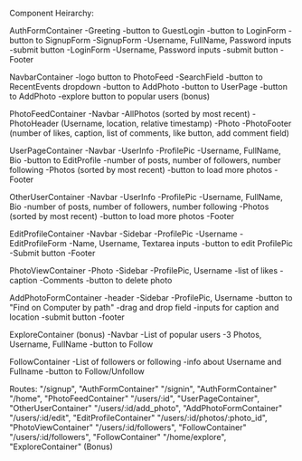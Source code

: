 Component Heirarchy:

AuthFormContainer
-Greeting
  -button to GuestLogin
  -button to LoginForm
  -button to SignupForm
-SignupForm
  -Username, FullName, Password inputs
  -submit button
-LoginForm
  -Username, Password inputs
  -submit button
-Footer

NavbarContainer
-logo button to PhotoFeed
-SearchField
-button to RecentEvents dropdown
-button to AddPhoto
-button to UserPage
-button to AddPhoto
-explore button to popular users (bonus)

PhotoFeedContainer
-Navbar
-AllPhotos (sorted by most recent)
  -PhotoHeader
    (Username, location, relative timestamp)
  -Photo
  -PhotoFooter
    (number of likes, caption, list of comments, like button, add comment field)

UserPageContainer
-Navbar
-UserInfo
  -ProfilePic
  -Username, FullName, Bio
  -button to EditProfile
  -number of posts, number of followers, number following
-Photos (sorted by most recent)
  -button to load more photos
-Footer

OtherUserContainer
-Navbar
-UserInfo
  -ProfilePic
  -Username, FullName, Bio
  -number of posts, number of followers, number following
-Photos (sorted by most recent)
  -button to load more photos
-Footer

EditProfileContainer
-Navbar
-Sidebar
-ProfilePic
-Username
  -EditProfileForm
    -Name, Username, Textarea inputs
    -button to edit ProfilePic
    -Submit button
-Footer

PhotoViewContainer
-Photo
-Sidebar
  -ProfilePic, Username
  -list of likes
  -caption
  -Comments
  -button to delete photo

AddPhotoFormContainer
-header
-Sidebar
-ProfilePic, Username
-button to "Find on Computer by path"
-drag and drop field
-inputs for caption and location
-submit button
-footer

ExploreContainer (bonus)
  -Navbar
  -List of popular users
    -3 Photos, Username, FullName
    -button to Follow

FollowContainer
  -List of followers or following
    -info about Username and Fullname
    -button to Follow/Unfollow


Routes:
"/signup", "AuthFormContainer"
"/signin", "AuthFormContainer"
"/home", "PhotoFeedContainer"
"/users/:id", "UserPageContainer", "OtherUserContainer"
"/users/:id/add_photo", "AddPhotoFormContainer"
"/users/:id/edit", "EditProfileContainer"
"/users/:id/photos/:photo_id", "PhotoViewContainer"
"/users/:id/followers", "FollowContainer"
"/users/:id/followers", "FollowContainer"
"/home/explore", "ExploreContainer" (Bonus)
